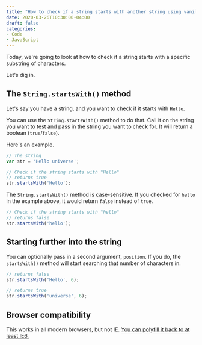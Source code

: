 ```yaml
---
title: "How to check if a string starts with another string using vanilla JS"
date: 2020-03-26T10:30:00-04:00
draft: false
categories:
- Code
- JavaScript
---
```


Today, we're going to look at how to check if a string starts with a specific substring of characters.

Let's dig in.

## The `String.startsWith()` method

Let's say you have a string, and you want to check if it starts with `Hello`.

You can use the `String.startsWith()` method to do that. Call it on the string you want to test and pass in the string you want to check for. It will return a boolean (`true`/`false`).

Here's an example.

```js
// The string
var str = 'Hello universe';

// Check if the string starts with "Hello"
// returns true
str.startsWith('Hello');
```

The `String.startsWith()` method is case-sensitive. If you checked for `hello` in the example above, it would return `false` instead of `true`.

```js
// Check if the string starts with "hello"
// returns false
str.startsWith('hello');
```

## Starting further into the string

You can optionally pass in a second argument, `position`. If you do, the `startsWith()` method will start searching that number of characters in.

```js
// returns false
str.startsWith('Hello', 6);

// returns true
str.startsWith('universe', 6);
```

## Browser compatibility

This works in all modern browsers, but not IE. [You can polyfill it back to at least IE6.](https://vanillajstoolkit.com/polyfills/stringstartswith/)